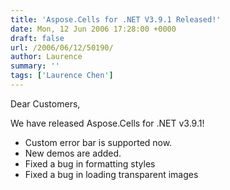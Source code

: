 ```yaml
---
title: 'Aspose.Cells for .NET V3.9.1 Released!'
date: Mon, 12 Jun 2006 17:28:00 +0000
draft: false
url: /2006/06/12/50190/
author: Laurence
summary: ''
tags: ['Laurence Chen']
---
```


Dear Customers,

We have released Aspose.Cells for .NET v3.9.1!

*   Custom error bar is supported now.
*   New demos are added.
*   Fixed a bug in formatting styles
*   Fixed a bug in loading transparent images







